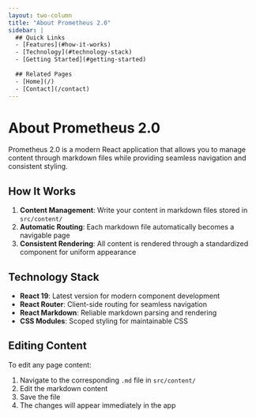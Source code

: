 ```yaml
---
layout: two-column
title: "About Prometheus 2.0"
sidebar: |
  ## Quick Links
  - [Features](#how-it-works)
  - [Technology](#technology-stack)
  - [Getting Started](#getting-started)
  
  ## Related Pages
  - [Home](/)
  - [Contact](/contact)
---
```


# About Prometheus 2.0

Prometheus 2.0 is a modern React application that allows you to manage content through markdown files while providing seamless navigation and consistent styling.

## How It Works

1. **Content Management**: Write your content in markdown files stored in `src/content/`
2. **Automatic Routing**: Each markdown file automatically becomes a navigable page
3. **Consistent Rendering**: All content is rendered through a standardized component for uniform appearance

## Technology Stack

- **React 19**: Latest version for modern component development
- **React Router**: Client-side routing for seamless navigation
- **React Markdown**: Reliable markdown parsing and rendering
- **CSS Modules**: Scoped styling for maintainable CSS

## Editing Content

To edit any page content:
1. Navigate to the corresponding `.md` file in `src/content/`
2. Edit the markdown content
3. Save the file
4. The changes will appear immediately in the app
